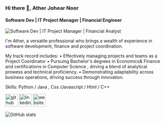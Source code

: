 ### Hi there 👋, Ather Johear Noor 
#### Software Dev | IT Project Manager | Financial Engineer
![Software Dev | IT Project Manager | Financial Analyst](https://media.licdn.com/dms/image/v2/D5616AQEC1vf_sEYv9Q/profile-displaybackgroundimage-shrink_350_1400/profile-displaybackgroundimage-shrink_350_1400/0/1728277972925?e=1733961600&v=beta&t=WVa9UkKmVor9qr42kAYHO0XW6U5jSAPi6WQLlqQzApI)

I'm Ather, a versatile professional who brings a wealth of experience in software development, finance and project coordination. 

My track record includes:
• Effectively managing projects and teams as a Project Coordinator 
• Pursuing Bachelor's degrees in Economics& Finance  and certifications in Computer Science , driving a blend of analytical prowess and technical proficiency.
• Demonstrating adaptability across business operations, driving success through innovation.


Skills: Python / Java , Css /Javascript / Html / C++ 



[<img src='https://cdn.jsdelivr.net/npm/simple-icons@3.0.1/icons/github.svg' alt='github' height='40'>](https://github.com/https://github.com/atherjnoor)  [<img src='https://cdn.jsdelivr.net/npm/simple-icons@3.0.1/icons/linkedin.svg' alt='linkedin' height='40'>](https://www.linkedin.com/in/https://www.linkedin.com/in/ather-johear-noor-621541278//)  [<img src='https://cdn.jsdelivr.net/npm/simple-icons@3.0.1/icons/icloud.svg' alt='website' height='40'>](https://atherjohearn.wixsite.com/my-website)  

![GitHub stats](https://github-readme-stats.vercel.app/api?username=https://github.com/atherjnoor&show_icons=true)  

